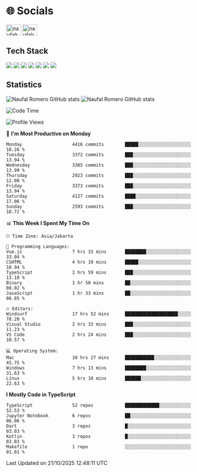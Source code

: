 <h1 align="">🌐 Socials</h1>
<p align="left">
<a href="https://linkedin.com/in/naufal-romero-putra-pratama-9ab816177/" target="blank"><img align="center" src="https://raw.githubusercontent.com/rahuldkjain/github-profile-readme-generator/master/src/images/icons/Social/linked-in-alt.svg" alt="naufalromero" height="30" width="40" /></a>
<a href="https://instagram.com/naufalromero" target="blank"><img align="center" src="https://raw.githubusercontent.com/rahuldkjain/github-profile-readme-generator/master/src/images/icons/Social/instagram.svg" alt="naufalromero" height="30" width="40" /></a>
</p>


<h2 align="">Tech Stack</h2>
<div align="">
  <img src="https://img.shields.io/badge/next.js-000000?style=for-the-badge&logo=nextdotjs&logoColor=white"/>
 <img src="https://img.shields.io/badge/typescript-%23007ACC.svg?style=for-the-badge&logo=typescript&logoColor=white"/>
 <img src="https://img.shields.io/badge/react-%2320232a.svg?style=for-the-badge&logo=react&logoColor=%2361DAFB"/>
 <img src="https://img.shields.io/badge/tailwindcss-%2338B2AC.svg?style=for-the-badge&logo=tailwind-css&logoColor=white"/>
 <img src="https://img.shields.io/badge/Prisma-3982CE?style=for-the-badge&logo=Prisma&logoColor=white"/>
 <img src="https://img.shields.io/badge/javascript-%23323330.svg?style=for-the-badge&logo=javascript&logoColor=%23F7DF1E"/>
 <img src="https://img.shields.io/badge/java-%23ED8B00.svg?style=for-the-badge&logo=openjdk&logoColor=white"/>
</div>


<h2 align="">Statistics</h2>
<div align="">
<img src="https://github-readme-stats-xi-nine-74.vercel.app/api?username=romves&show_icons=true&theme=tokyonight&include_all_commits=true&count_private=true" alt="Naufal Romero GitHub stats"/>
<img src="https://github-readme-stats-xi-nine-74.vercel.app/api/top-langs/?username=romves&theme=tokyonight&hide_border=false&include_all_commits=true&count_private=true&layout=compact" alt="Naufal Romero GitHub stats"/>
</div>

<!--START_SECTION:waka-->
![Code Time](http://img.shields.io/badge/Code%20Time-3%2C011%20hrs%2031%20mins-blue)

![Profile Views](http://img.shields.io/badge/Profile%20Views-0-blue)

📅 **I'm Most Productive on Monday** 

```text
Monday                   4416 commits        █████░░░░░░░░░░░░░░░░░░░░   18.26 % 
Tuesday                  3372 commits        ███░░░░░░░░░░░░░░░░░░░░░░   13.94 % 
Wednesday                3385 commits        ███░░░░░░░░░░░░░░░░░░░░░░   13.99 % 
Thursday                 2923 commits        ███░░░░░░░░░░░░░░░░░░░░░░   12.08 % 
Friday                   3373 commits        ███░░░░░░░░░░░░░░░░░░░░░░   13.94 % 
Saturday                 4127 commits        ████░░░░░░░░░░░░░░░░░░░░░   17.06 % 
Sunday                   2593 commits        ███░░░░░░░░░░░░░░░░░░░░░░   10.72 % 
```


📊 **This Week I Spent My Time On** 

```text
🕑︎ Time Zone: Asia/Jakarta

💬 Programming Languages: 
Vue.js                   7 hrs 33 mins       ████████░░░░░░░░░░░░░░░░░   33.04 % 
CSHTML                   4 hrs 19 mins       █████░░░░░░░░░░░░░░░░░░░░   18.94 % 
TypeScript               2 hrs 59 mins       ███░░░░░░░░░░░░░░░░░░░░░░   13.10 % 
Binary                   1 hr 50 mins        ██░░░░░░░░░░░░░░░░░░░░░░░   08.02 % 
JavaScript               1 hr 33 mins        ██░░░░░░░░░░░░░░░░░░░░░░░   06.85 % 

🔥 Editors: 
Windsurf                 17 hrs 52 mins      ████████████████████░░░░░   78.20 % 
Visual Studio            2 hrs 33 mins       ███░░░░░░░░░░░░░░░░░░░░░░   11.23 % 
VS Code                  2 hrs 24 mins       ███░░░░░░░░░░░░░░░░░░░░░░   10.57 % 

💻 Operating System: 
Mac                      10 hrs 27 mins      ███████████░░░░░░░░░░░░░░   45.75 % 
Windows                  7 hrs 13 mins       ████████░░░░░░░░░░░░░░░░░   31.63 % 
Linux                    5 hrs 10 mins       ██████░░░░░░░░░░░░░░░░░░░   22.63 % 
```

**I Mostly Code in TypeScript** 

```text
TypeScript               52 repos            █████████████░░░░░░░░░░░░   52.53 % 
Jupyter Notebook         6 repos             ██░░░░░░░░░░░░░░░░░░░░░░░   06.06 % 
Dart                     3 repos             █░░░░░░░░░░░░░░░░░░░░░░░░   03.03 % 
Kotlin                   3 repos             █░░░░░░░░░░░░░░░░░░░░░░░░   03.03 % 
Makefile                 1 repo              ░░░░░░░░░░░░░░░░░░░░░░░░░   01.01 % 
```




 Last Updated on 21/10/2025 12:48:11 UTC
<!--END_SECTION:waka-->
